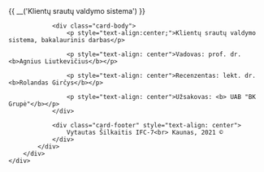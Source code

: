 <div class="container">
    <div class="row justify-content-center">
        <div class="col-md-8">
            <div class="card">
                <div class="card-header">{{ __('Klientų srautų valdymo sistema') }}</div>

                <div class="card-body">
                    <p style="text-align:center;">Klientų srautų valdymo sistema, bakalaurinis darbas</p>

                    <p style="text-align: center">Vadovas: prof. dr. <b>Agnius Liutkevičius</b></p>

                    <p style="text-align: center">Recenzentas: lekt. dr. <b>Rolandas Girčys</b></p>

                    <p style="text-align: center">Užsakovas: <b> UAB "BK Grupė"</b></p>
                </div>

                <div class="card-footer" style="text-align: center">
                    Vytautas Šilkaitis IFC-7<br> Kaunas, 2021 ©
                </div>
            </div>
        </div>
    </div>
</div>
